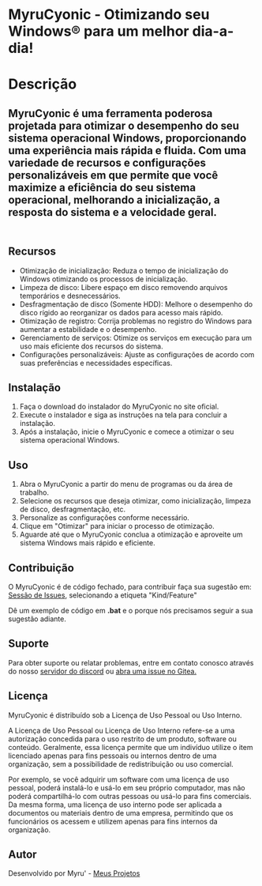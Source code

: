 # MyruCyonic - Otimizando seu Windows® para um melhor dia-a-dia!
<h1> Descrição </h1>

<h2>MyruCyonic é uma ferramenta poderosa projetada para otimizar o desempenho do seu sistema operacional Windows, proporcionando uma experiência mais rápida e fluida. Com uma variedade de recursos e configurações personalizáveis em que permite que você maximize a eficiência do seu sistema operacional, melhorando a inicialização, a resposta do sistema e a velocidade geral.<br><br></h2>

## Recursos

- Otimização de inicialização: Reduza o tempo de inicialização do Windows otimizando os processos de inicialização.
- Limpeza de disco: Libere espaço em disco removendo arquivos temporários e desnecessários.
- Desfragmentação de disco (Somente HDD): Melhore o desempenho do disco rígido ao reorganizar os dados para acesso mais rápido.
- Otimização de registro: Corrija problemas no registro do Windows para aumentar a estabilidade e o desempenho.
- Gerenciamento de serviços: Otimize os serviços em execução para um uso mais eficiente dos recursos do sistema.
- Configurações personalizáveis: Ajuste as configurações de acordo com suas preferências e necessidades específicas.

## Instalação

1. Faça o download do instalador do MyruCyonic no site oficial.
2. Execute o instalador e siga as instruções na tela para concluir a instalação.
3. Após a instalação, inicie o MyruCyonic e comece a otimizar o seu sistema operacional Windows.

## Uso

1. Abra o MyruCyonic a partir do menu de programas ou da área de trabalho.
2. Selecione os recursos que deseja otimizar, como inicialização, limpeza de disco, desfragmentação, etc.
3. Personalize as configurações conforme necessário.
4. Clique em "Otimizar" para iniciar o processo de otimização.
5. Aguarde até que o MyruCyonic conclua a otimização e aproveite um sistema Windows mais rápido e eficiente.

## Contribuição

O MyruCyonic é de código fechado, para contribuir faça sua sugestão em: [Sessão de Issues](https://gitea.com/Worbadillitics/MyruCyonic/issues/new), selecionando a etiqueta "Kind/Feature"

Dê um exemplo de código em **.bat** e o porque nós precisamos seguir a sua sugestão adiante.

## Suporte

Para obter suporte ou relatar problemas, entre em contato conosco através do nosso [servidor do discord](https://discord.gg/a5tXD92Y38) ou [abra uma issue no Gitea.](https://gitea.com/Worbadillitics/MyruCyonic/issues/new)

## Licença

MyruCyonic é distribuído sob a Licença de Uso Pessoal ou Uso Interno.

A Licença de Uso Pessoal ou Licença de Uso Interno refere-se a uma autorização concedida para o uso restrito de um produto, software ou conteúdo. Geralmente, essa licença permite que um indivíduo utilize o item licenciado apenas para fins pessoais ou internos dentro de uma organização, sem a possibilidade de redistribuição ou uso comercial.

Por exemplo, se você adquirir um software com uma licença de uso pessoal, poderá instalá-lo e usá-lo em seu próprio computador, mas não poderá compartilhá-lo com outras pessoas ou usá-lo para fins comerciais. Da mesma forma, uma licença de uso interno pode ser aplicada a documentos ou materiais dentro de uma empresa, permitindo que os funcionários os acessem e utilizem apenas para fins internos da organização.


## Autor

Desenvolvido por Myru' - [Meus Projetos](https://gitea.com/Worbadillitics)
